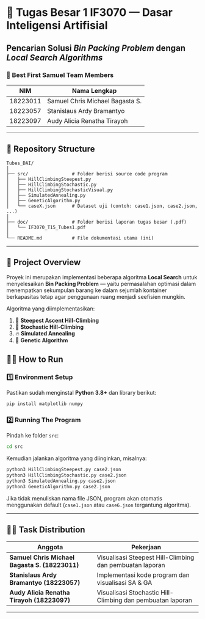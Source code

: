 # 🧠 Tugas Besar 1 IF3070 — Dasar Inteligensi Artifisial  
## Pencarian Solusi *Bin Packing Problem* dengan *Local Search Algorithms*

### 👥 Best First Samuel Team Members
| NIM | Nama Lengkap |
|-----|---------------|
| 18223011 | Samuel Chris Michael Bagasta S. |
| 18223057 | Stanislaus Ardy Bramantyo |
| 18223097 | Audy Alicia Renatha Tirayoh |

---

## 📂 Repository Structure
```
Tubes_DAI/
│
├── src/                # Folder berisi source code program
│   ├── HillClimbingSteepest.py
│   ├── HillClimbingStochastic.py
│   ├── HillClimbingStochasticVisual.py
│   ├── SimulatedAnnealing.py
│   ├── GeneticAlgorithm.py
│   └── caseX.json      # Dataset uji (contoh: case1.json, case2.json, ...)
│
├── doc/                # Folder berisi laporan tugas besar (.pdf)
│   └── IF3070_T15_Tubes1.pdf
│
└── README.md           # File dokumentasi utama (ini)
```

---

## 📜 Project Overview
Proyek ini merupakan implementasi beberapa algoritma **Local Search** untuk menyelesaikan **Bin Packing Problem** — yaitu permasalahan optimasi dalam menempatkan sekumpulan barang ke dalam sejumlah kontainer berkapasitas tetap agar penggunaan ruang menjadi seefisien mungkin.

Algoritma yang diimplementasikan:
1. 🧱 **Steepest Ascent Hill-Climbing**
2. 🎲 **Stochastic Hill-Climbing**
3. 🔥 **Simulated Annealing**
4. 🧬 **Genetic Algorithm**

## 🏃‍♀️ How to Run

### 1️⃣ Environment Setup
Pastikan sudah menginstal **Python 3.8+** dan library berikut:
```bash
pip install matplotlib numpy
```

### 2️⃣ Running The Program
Pindah ke folder `src`:
```bash
cd src
```

Kemudian jalankan algoritma yang diinginkan, misalnya:
```bash
python3 HillClimbingSteepest.py case2.json
python3 HillClimbingStochastic.py case2.json
python3 SimulatedAnnealing.py case2.json
python3 GeneticAlgorithm.py case2.json
```
Jika tidak menuliskan nama file JSON, program akan otomatis menggunakan default (`case1.json` atau `case6.json` tergantung algoritma).

---

## 🧑‍💻 Task Distribution
| Anggota | Pekerjaan |
|----------|------------|
| **Samuel Chris Michael Bagasta S. (18223011)** | Visualisasi Steepest Hill-Climbing dan pembuatan laporan |
| **Stanislaus Ardy Bramantyo (18223057)** | Implementasi kode program dan visualisasi SA & GA|
| **Audy Alicia Renatha Tirayoh (18223097)** | Visualisasi Stochastic Hill-Climbing dan pembuatan laporan|

---
